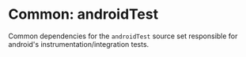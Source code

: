 # Common: androidTest

Common dependencies for the `androidTest` source set responsible for android's instrumentation/integration tests.